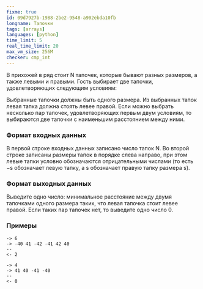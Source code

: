 ```yaml
---
fixme: true
id: 09d7927b-1988-2be2-9548-a902ebda10fb
longname: Тапочки
tags: [arrays]
languages: [python]
time_limit: 5
real_time_limit: 20
max_vm_size: 256M
checker: cmp_int
---
```


В прихожей в ряд стоит N тапочек, которые бывают разных размеров, а также левыми и правыми. Гость выбирает две тапочки, удовлетворяющих следующим условиям:

Выбранные тапочки должны быть одного размера.
Из выбранных тапок левая тапка должна стоять левее правой.
Если можно выбрать несколько пар тапочек, удовлетворяющих первым двум условиям, то выбираются две тапочки с наименьшим расстоянием между ними.

### Формат входных данных

В первой строке входных данных записано число тапок N. Во второй строке записаны размеры тапок в порядке слева направо, при этом левые тапки условно обозначаются отрицательными числами (то есть −s обозначает левую тапку, а s обозначает правую тапку размера s).


### Формат выходных данных

Выведите одно число: минимальное расстояние между двумя тапочками одного размера таких, что левая тапочка стоит левее правой. Если таких пар тапочек нет, то выведите одно число 0.

### Примеры

```
-> 6
-> -40 41 -42 -41 42 40
--
<- 2
```

```
-> 4
-> 41 40 -41 -40 
--
<- 0
```
